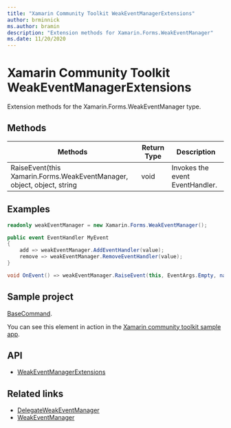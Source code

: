 ```yaml
---
title: "Xamarin Community Toolkit WeakEventManagerExtensions"
author: brminnick
ms.author: bramin
description: "Extension methods for Xamarin.Forms.WeakEventManager"
ms.date: 11/20/2020
---
```


# Xamarin Community Toolkit WeakEventManagerExtensions

Extension methods for the Xamarin.Forms.WeakEventManager type.

## Methods

| Methods | Return Type | Description |
| -- | -- | -- |
| RaiseEvent(this Xamarin.Forms.WeakEventManager, object, object, string | void | Invokes the event EventHandler. |

## Examples

```csharp
readonly weakEventManager = new Xamarin.Forms.WeakEventManager();

public event EventHandler MyEvent
{
    add => weakEventManager.AddEventHandler(value);
    remove => weakEventManager.RemoveEventHandler(value);
}

void OnEvent() => weakEventManager.RaiseEvent(this, EventArgs.Empty, nameof(MyEvent));
```

## Sample project

[BaseCommand](https://github.com/xamarin/XamarinCommunityToolkit/blob/main/src/CommunityToolkit/Xamarin.CommunityToolkit.Sample/ObjectModel/BaseCommand.shared.cs). 

You can see this element in action in the [Xamarin community toolkit sample app](https://github.com/xamarin/XamarinCommunityToolkit/tree/main/XamarinCommunityToolkitSample).

## API 

- [WeakEventManagerExtensions](https://github.com/xamarin/XamarinCommunityToolkit/blob/main/src/CommunityToolkit/Xamarin.CommunityToolkit/Helpers/WeakEventManager.shared.cs)

## Related links

- [DelegateWeakEventManager](delegateweakeventmanager.md)
- [WeakEventManager<T>](weakeventmanagert.md)
